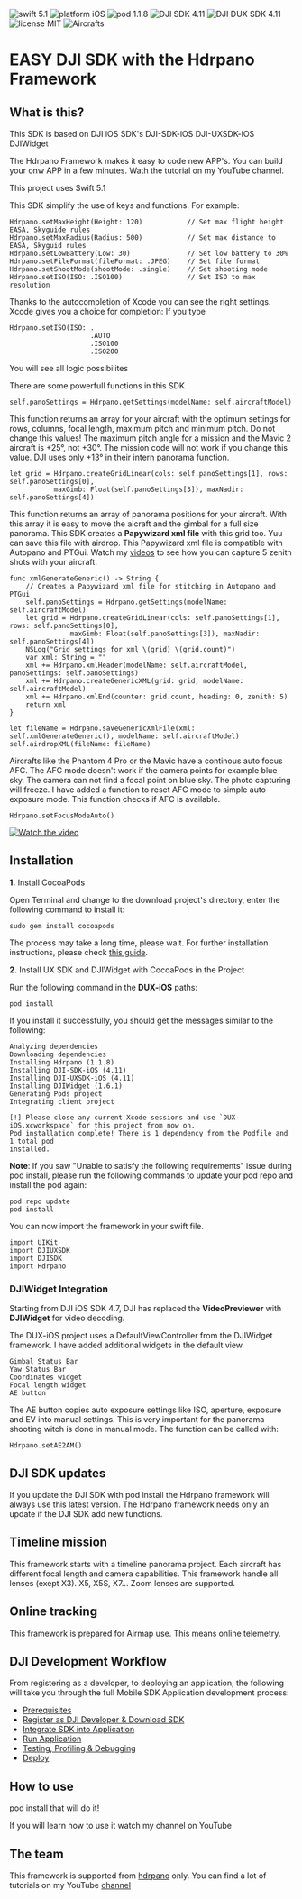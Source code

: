 ![swift 5.1](https://img.shields.io/badge/swift-5.1-green.svg) ![platform iOS](https://img.shields.io/badge/platform-iOS-lightgrey.svg) ![pod 1.1.8](https://img.shields.io/badge/pod-1.1.8-blue.svg) ![DJI SDK 4.11](https://img.shields.io/badge/DJI%20SDK-4.11-blue.svg) ![DJI DUX SDK 4.11](https://img.shields.io/badge/DJI%20DUX%20SDK-4.11-blue.svg) ![license MIT](https://img.shields.io/badge/license-MIT-green.svg) ![Aircrafts](https://img.shields.io/badge/Aircrafts-Inspire%20%7C%20Matrice%20%7C%20Mavic%20%7C%20Phantom%20%7C%20Spark-lightgrey.svg)

# EASY DJI SDK with the Hdrpano Framework

## What is this?
This SDK is based on DJI iOS SDK's 
DJI-SDK-iOS 
DJI-UXSDK-iOS 
DJIWidget 

The Hdrpano Framework makes it easy to code new APP's. You can build your onw APP in a few minutes. Wath the tutorial on my YouTube channel. 

This project uses Swift 5.1

This SDK simplify the use of keys and functions. For example:

    Hdrpano.setMaxHeight(Height: 120)           // Set max flight height EASA, Skyguide rules
    Hdrpano.setMaxRadius(Radius: 500)           // Set max distance to EASA, Skyguid rules
    Hdrpano.setLowBattery(Low: 30)              // Set low battery to 30%
    Hdrpano.setFileFormat(fileFormat: .JPEG)    // Set file format
    Hdrpano.setShootMode(shootMode: .single)    // Set shooting mode
    Hdrpano.setISO(ISO: .ISO100)                // Set ISO to max resolution

Thanks to the autocompletion of Xcode you can see the right settings. Xcode gives you a choice for completion: If you type 

    Hdrpano.setISO(ISO: .
                        .AUTO 
                        .ISO100
                        .ISO200

You will see all logic possibilites

There are some powerfull functions in this SDK

    self.panoSettings = Hdrpano.getSettings(modelName: self.aircraftModel)

This function returns an array for your aircraft with the optimum settings for rows, columns, focal length, maximum pitch and minimum pitch. Do not change this values!
The maximum pitch angle for a mission and the Mavic 2 aircraft is +25°, not +30°. The mission code will not work if you change this value. DJI uses only +13° in their intern panorama function.

    let grid = Hdrpano.createGridLinear(cols: self.panoSettings[1], rows: self.panoSettings[0], 
               maxGimb: Float(self.panoSettings[3]), maxNadir: self.panoSettings[4])

This function returns an array of panorama positions for your aircraft. With this array it is easy to move the aicraft and the gimbal for a full size panorama.
This SDK creates a **Papywizard xml file** with this grid too. Yuu can save this file with airdrop. This Papywizard xml file is compatible with Autopano and PTGui.
Watch my [videos](https://www.youtube.com/c/KilianEisenegger) to see how you can capture 5 zenith shots with your aircraft.

    func xmlGenerateGeneric() -> String {
        // Creates a Papywizard xml file for stitching in Autopano and PTGui
        self.panoSettings = Hdrpano.getSettings(modelName: self.aircraftModel)
        let grid = Hdrpano.createGridLinear(cols: self.panoSettings[1], rows: self.panoSettings[0], 
                   maxGimb: Float(self.panoSettings[3]), maxNadir: self.panoSettings[4])
        NSLog("Grid settings for xml \(grid) \(grid.count)")
        var xml: String = ""
        xml += Hdrpano.xmlHeader(modelName: self.aircraftModel, panoSettings: self.panoSettings)
        xml += Hdrpano.createGenericXML(grid: grid, modelName: self.aircraftModel)
        xml += Hdrpano.xmlEnd(counter: grid.count, heading: 0, zenith: 5)
        return xml
    }

    let fileName = Hdrpano.saveGenericXmlFile(xml: self.xmlGenerateGeneric(), modelName: self.aircraftModel)
    self.airdropXML(fileName: fileName)

Aircrafts like the Phantom 4 Pro or the Mavic have a continous auto focus AFC. The AFC mode doesn't work if the camera points for example blue sky. The camera can not find a focal point on blue sky. The photo capturing will freeze.
I have added a function to reset AFC mode to simple auto exposure mode. This function checks if AFC is available. 

    Hdrpano.setFocusModeAuto()

[![Watch the video](https://img.youtube.com/vi/XwM7Vq1Erjc/maxresdefault.jpg)](https://youtu.be/XwM7Vq1Erjc)

## Installation
**1.** Install CocoaPods

Open Terminal and change to the download project's directory, enter the following command to install it:

    sudo gem install cocoapods

The process may take a long time, please wait. For further installation instructions, please check [this guide](https://guides.cocoapods.org/using/getting-started.html#getting-started).

**2.** Install UX SDK and DJIWidget with CocoaPods in the Project

Run the following command in the **DUX-iOS** paths:

    pod install

If you install it successfully, you should get the messages similar to the following:

    Analyzing dependencies
    Downloading dependencies
    Installing Hdrpano (1.1.8)
    Installing DJI-SDK-iOS (4.11)
    Installing DJI-UXSDK-iOS (4.11)
    Installing DJIWidget (1.6.1)
    Generating Pods project
    Integrating client project

    [!] Please close any current Xcode sessions and use `DUX-iOS.xcworkspace` for this project from now on.
    Pod installation complete! There is 1 dependency from the Podfile and 1 total pod
    installed.

**Note**: If you saw "Unable to satisfy the following requirements" issue during pod install, please run the following commands to update your pod repo and install the pod again:

    pod repo update
    pod install

You can now import the framework in your swift file.

    import UIKit
    import DJIUXSDK
    import DJISDK
    import Hdrpano

### DJIWidget Integration
Starting from DJI iOS SDK 4.7, DJI has replaced the **VideoPreviewer** with **DJIWidget** for video decoding. 

The DUX-iOS project uses a DefaultViewController from the DJIWidget framework. I have added additional widgets in the default view.

    Gimbal Status Bar 
    Yaw Status Bar
    Coordinates widget 
    Focal length widget 
    AE button

The AE button copies auto exposure settings like ISO, aperture, exposure and EV into manual settings. This is very important for the panorama shooting witch is done in manual mode. The function can be called with:

    Hdrpano.setAE2AM()

## DJI SDK updates
If you update the DJI SDK with pod install the Hdrpano framework will always use this latest version. The Hdrpano framework needs only an update if the DJI SDK add new functions. 

## Timeline mission
This framework starts with a timeline panorama project.
Each aircraft has different focal length and camera capabilities. This framework handle all lenses (exept X3). 
X5, X5S, X7... Zoom lenses are supported. 

## Online tracking
This framework is prepared for Airmap use. This means online telemetry. 

## DJI Development Workflow
From registering as a developer, to deploying an application, the following will take you through the full Mobile SDK Application development process:

- [Prerequisites](https://developer.dji.com/mobile-sdk/documentation/application-development-workflow/workflow-prerequisits.html)
- [Register as DJI Developer & Download SDK](https://developer.dji.com/mobile-sdk/documentation/application-development-workflow/workflow-register.html)
- [Integrate SDK into Application](https://developer.dji.com/mobile-sdk/documentation/application-development-workflow/workflow-integrate.html)
- [Run Application](https://developer.dji.com/mobile-sdk/documentation/application-development-workflow/workflow-run.html)
- [Testing, Profiling & Debugging](https://developer.dji.com/mobile-sdk/documentation/application-development-workflow/workflow-testing.html)
- [Deploy](https://developer.dji.com/mobile-sdk/documentation/application-development-workflow/workflow-deploy.html)

## How to use
pod install 
that will do it!

If you will learn how to use it watch my channel on YouTube

## The team
This framework is supported from [hdrpano](http://hdrpano.ch/) only. You can find a lot of tutorials on my YouTube [channel](https://www.youtube.com/c/KilianEisenegger)
